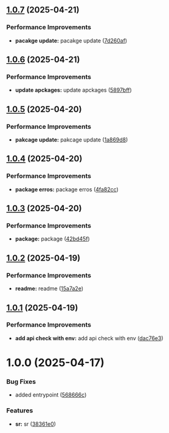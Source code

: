 ## [1.0.7](https://github.com/leocodeio-njs/njs-health/compare/v1.0.6...v1.0.7) (2025-04-21)


### Performance Improvements

* **pacakge update:** pacakge update ([7d260af](https://github.com/leocodeio-njs/njs-health/commit/7d260af10b33fd79954cead864eaf34d6bef94cc))

## [1.0.6](https://github.com/leocodeio-njs/njs-health/compare/v1.0.5...v1.0.6) (2025-04-21)


### Performance Improvements

* **update apckages:** update apckages ([5897bff](https://github.com/leocodeio-njs/njs-health/commit/5897bfff4872e430c6afb20ce32e09937dc88e0d))

## [1.0.5](https://github.com/leocodeio-njs/njs-health/compare/v1.0.4...v1.0.5) (2025-04-20)


### Performance Improvements

* **pakcage update:** pakcage update ([1a869d8](https://github.com/leocodeio-njs/njs-health/commit/1a869d84c5fd821c51ea5bd7c37620e9dec189fc))

## [1.0.4](https://github.com/leocodeio-njs/njs-health/compare/v1.0.3...v1.0.4) (2025-04-20)


### Performance Improvements

* **package erros:** package erros ([4fa82cc](https://github.com/leocodeio-njs/njs-health/commit/4fa82cc85f7d9e1e1f4cf124deac6f81a544e6c7))

## [1.0.3](https://github.com/leocodeio-njs/njs-health/compare/v1.0.2...v1.0.3) (2025-04-20)


### Performance Improvements

* **package:** package ([42bd45f](https://github.com/leocodeio-njs/njs-health/commit/42bd45f15a3638f95c3c667954091c0e0d32318c))

## [1.0.2](https://github.com/leocodeio-njs/njs-health/compare/v1.0.1...v1.0.2) (2025-04-19)


### Performance Improvements

* **readme:** readme ([15a7a2e](https://github.com/leocodeio-njs/njs-health/commit/15a7a2e626705e0e1b90bc2f1f02e5942a7b4832))

## [1.0.1](https://github.com/leocodeio-njs/njs-health/compare/v1.0.0...v1.0.1) (2025-04-19)


### Performance Improvements

* **add api check with env:** add api check with env ([dac76e3](https://github.com/leocodeio-njs/njs-health/commit/dac76e3eecc82d6f226e15a83eae1e512597596d))

# 1.0.0 (2025-04-17)


### Bug Fixes

* added entrypoint ([568666c](https://github.com/leocodeio-njs/njs-health/commit/568666ccdb6b092c06700902db2fb44a32a0743c))


### Features

* **sr:** sr ([38361e0](https://github.com/leocodeio-njs/njs-health/commit/38361e09ead72e9a74a4e762ee6b28465e9b71b3))

